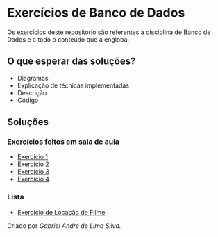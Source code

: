# Exercícios de Banco de Dados
Os exercícios deste repositório são referentes à disciplina de Banco de Dados e a todo o conteúdo que a engloba.

## O que esperar das soluções?
- Diagramas
- Explicação de técnicas implementadas
- Descrição
- Código

## Soluções
### Exercícios feitos em sala de aula
- [Exercício 1](https://github.com/gabrielandre-math/AcademiaJavaAtos/tree/main/Exerc%C3%ADcios%20Banco%20de%20Dados/Exerc%C3%ADcios%20de%20sala%20de%20aula/Exerc%C3%ADcio%201)
- [Exercício 2](https://github.com/gabrielandre-math/AcademiaJavaAtos/tree/main/Exerc%C3%ADcios%20Banco%20de%20Dados/Exerc%C3%ADcios%20de%20sala%20de%20aula/Exerc%C3%ADcio%202)
- [Exercício 3](https://github.com/gabrielandre-math/AcademiaJavaAtos/tree/main/Exerc%C3%ADcios%20Banco%20de%20Dados/Exerc%C3%ADcios%20de%20sala%20de%20aula/Exerc%C3%ADcio%203)
- [Exercício 4](https://github.com/gabrielandre-math/AcademiaJavaAtos/tree/main/Exerc%C3%ADcios%20Banco%20de%20Dados/Exerc%C3%ADcios%20de%20sala%20de%20aula/Exerc%C3%ADcio%204)

### Lista
- [Exercício de Locação de Filme](https://github.com/gabrielandre-math/AcademiaJava/tree/main/Exerc%C3%ADcios%20Banco%20de%20Dados/ListaLocacaoFilme)


Criado por _Gabriel André de Lima Silva._

